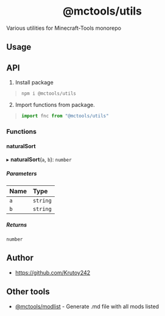 <h1 align="center">@mctools/utils</h1>

Various utilities for Minecraft-Tools monorepo

<!-- extended_desc --><!-- /extended_desc -->

## Usage



## API
1. Install package
  > ```shell
  > npm i @mctools/utils
  > ```

2. Import functions from package.
  > ```ts
  > import fnc from "@mctools/utils"
  > ```


### Functions

#### naturalSort

▸ **naturalSort**(`a`, `b`): `number`

##### Parameters

| Name | Type |
| :------ | :------ |
| `a` | `string` |
| `b` | `string` |

##### Returns

`number`

## Author

* https://github.com/Krutoy242

## Other tools


* [@mctools/modlist](https://github.com/Krutoy242/mc-tools/tree/master/packages/modlist) - Generate .md file with all mods listed
